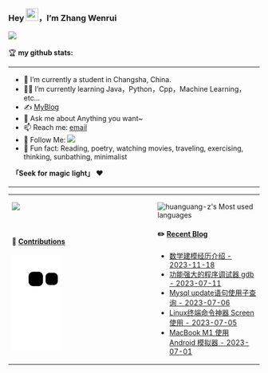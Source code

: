 ### Hey <img src="https://media.giphy.com/media/hvRJCLFzcasrR4ia7z/giphy.gif" width="25px" height="25px">，I’m Zhang Wenrui

![](https://img.shields.io/badge/dynamic/json?color=2bb24c&label=Feedly%20RSS&query=%24.data.totalSubs&url=https%3A%2F%2Fapi.spencerwoo.com%2Fsubstats%2F%3Fsource%3Dfeedly%26queryKey%3Dhttps%3A%2F%2Fchegva.com%2Ffeed%2F&logo=feedly)

<table>
<tr>
<td width="99%">
  
- 🤖 I’m currently a student in Changsha, China.
- 👨‍💻 I’m currently learning Java，Python，Cpp，Machine Learning，etc...
- ✍️ [MyBlog](https://zwr8996.com)
- 💬 Ask me about Anything you want~
- 📫 Reach me: [email](mailto:zwr8996@163.com)
- 👏 Follow Me: [![](https://img.shields.io/github/followers/huanguang-z?label=follow%20me&style=social)](https://github.com/huanguang-z/)
- 🎣 Fun fact: Reading, poetry, watching movies, traveling, exercising, thinking, sunbathing, minimalist

**「Seek for magic light」** ❤️

</td>

🏆 **my github stats:**

<table>
<tr>
<td valign="top"  width="58%">
  
  ![](https://github-readme-stats.vercel.app/api?username=huanguang-z)
  
  <br>

#### 🐍 [Contributions](https://raw.githubusercontent.com/huanguang-z/huanguang-z/main/assets/github-contribution-grid-snake.svg)
![](https://raw.githubusercontent.com/huanguang-z/huanguang-z/main/assets/github-contribution-grid-snake.svg)

</td>
<td valign="top"  width="42%">
  
  ![huanguang-z's Most used languages](https://github-readme-stats.vercel.app/api/top-langs/?username=huanguang-z&layout=compact&hide_border=true&langs_count=10)

#### ✏️ [Recent Blog](https://chegva.com)

- [数学建模经历介绍 - 2023-11-18]([https://chegva.com/5750.html](https://www.zwr8996.com/2023/%e6%95%b0%e5%ad%a6%e5%bb%ba%e6%a8%a1%e7%bb%8f%e5%8e%86%e4%bb%8b%e7%bb%8d/%e6%95%b0%e5%ad%a6%e5%bb%ba%e6%a8%a1/))
- [功能强大的程序调试器 gdb - 2023-07-11](https://chegva.com/5748.html)
- [Mysql update语句使用子查询 - 2023-07-06](https://chegva.com/5744.html)
- [Linux终端命令神器 Screen 使用 - 2023-07-05](https://chegva.com/5741.html)
- [MacBook M1 使用 Android 模拟器 - 2023-07-01](https://chegva.com/5739.html)
</td>
</tr>
</table>
